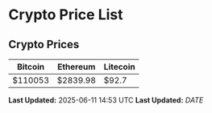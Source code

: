 # Crypto Price List

## Crypto Prices
| Bitcoin | Ethereum | Litecoin |
| ------- | -------- | -------- |
| $110053 | $2839.98 | $92.7 |
**Last Updated:** 2025-06-11 14:53 UTC
**Last Updated:** $DATE$
